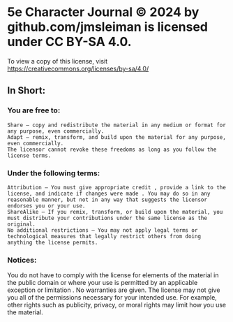 # 5e Character Journal © 2024 by github.com/jmsleiman is licensed under CC BY-SA 4.0.
 
To view a copy of this license, visit https://creativecommons.org/licenses/by-sa/4.0/
 
## In Short:
 
### You are free to:

    Share — copy and redistribute the material in any medium or format for any purpose, even commercially.
    Adapt — remix, transform, and build upon the material for any purpose, even commercially.
    The licensor cannot revoke these freedoms as long as you follow the license terms.

### Under the following terms:

    Attribution — You must give appropriate credit , provide a link to the license, and indicate if changes were made . You may do so in any reasonable manner, but not in any way that suggests the licensor endorses you or your use.
    ShareAlike — If you remix, transform, or build upon the material, you must distribute your contributions under the same license as the original.
    No additional restrictions — You may not apply legal terms or technological measures that legally restrict others from doing anything the license permits.

### Notices:

You do not have to comply with the license for elements of the material in the public domain or where your use is permitted by an applicable exception or limitation .
No warranties are given.
The license may not give you all of the permissions necessary for your intended use.
For example, other rights such as publicity, privacy, or moral rights may limit how you use the material.
